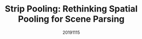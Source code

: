 ---
title: "Strip Pooling: Rethinking Spatial Pooling for Scene Parsing"
date: 20191115
category: "vision"
author_list: "Qibin Hou, Li Zhang, Ming-Ming Cheng, Jiashi Feng"
pub_in: "CVPR 2020"
pdf_url: "https://arxiv.org/abs/2003.13328"
code_url: "https://github.com/Andrew-Qibin/SPNet"
img_path1: "SP-1.png"
img_path2: "SP-2.png"
---